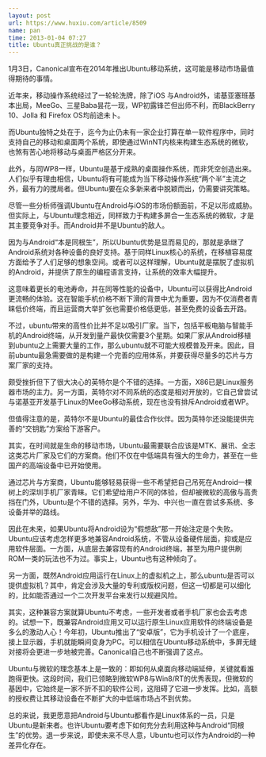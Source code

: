 ```yaml
---
layout: post
url: https://www.huxiu.com/article/8509
name: pan
time: 2013-01-04 07:27
title: Ubuntu真正挑战的是谁？
---
```

1月3日，Canonical宣布在2014年推出Ubuntu移动系统，这可能是移动市场最值得期待的事情。

近年来，移动操作系统经过了一轮轮洗牌，除了iOS 与Android外，诺基亚塞班基本出局，MeeGo、三星Baba昙花一现，WP初露锋芒但出师不利，而BlackBerry 10、Jolla 和 Firefox OS均前途未卜。

而Ubuntu独特之处在于，迄今为止仍未有一家企业打算在单一软件程序中，同时支持自己的移动和桌面两个系统，即使通过WinNT内核来构建生态系统的微软，也煞有苦心地将移动与桌面严格区分开来。

此外，与同WP8一样，Ubuntu是基于成熟的桌面操作系统，而非凭空创造出来。人们似乎有理由相信，Ubuntu将有可能成为当下移动操作系统“两个半”主流之外，最有力的搅局者。但Ubuntu要在众多新来者中脱颖而出，仍需要讲究策略。

尽管一些分析师强调Ubuntu在Android与iOS的市场份额面前，不足以形成威胁。但实际上，与Ubuntu理念相近，同样致力于构建多屏合一生态系统的微软，才是其主要竞争对手。而Android并不是Ubuntu的敌人。

因为与Android“本是同根生”，所以Ubuntu优势是显而易见的，那就是承继了Android系统对各种设备的良好支持。基于同样Linux核心的系统，在移植容易度方面给予了人们足够的想象空间。或者可以这样理解，Ubuntu就是摆脱了虚拟机的Android，并提供了原生的编程语言支持，让系统的效率大幅提升。

这意味着更长的电池寿命，并在同等性能的设备中，Ubuntu可以获得比Android更流畅的体验。这在智能手机价格不断下滑的背景中尤为重要，因为不仅消费者青睐低价终端，而且运营商大举扩张也需要价格低更低，甚至免费的设备去开路。

不过，ubuntu带来的高性价比并不足以吸引厂家。当下，包括平板电脑与智能手机的Android终端，从开发到量产最快仅需要3个星期。如果厂家从Android移植到ubuntu之上需要大量的工作，那么ubuntu就不可能大规模普及开来。因此，目前ubuntu最急需要做的是构建一个完善的应用体系，并要获得尽量多的芯片与方案厂家的支持。

颇受挫折但下了很大决心的英特尔是个不错的选择。一方面，X86已是Linux服务器市场的主力。另一方面，英特尔对不同系统的态度是相对开放的，它自己曾尝试与诺基亚开发基于Linux的MeeGo移动系统，现在也没有排斥Android或者WP。

但值得注意的是，英特尔不是Ubuntu的最佳合作伙伴。因为英特尔还没能提供完善的“交钥匙”方案给下游客户。

其实，在时间就是生命的移动市场，Ubuntu最需要联合应该是MTK、展讯、全志这类芯片厂家及它们的方案商。他们不仅在中低端具有强大的生命力，甚至在一些国产的高端设备中已开始使用。

通过芯片与方案商，Ubuntu能够轻易获得一些不希望把自己吊死在Android一棵树上的深圳手机厂家青睐。它们希望给用户不同的体验，但却被微软的高傲与高贵挡在门外，Ubuntu是个不错的选择。另外，华为、中兴也一直在尝试多系统、多设备并举的路线。

因此在未来，如果Ubuntu将Android设为“假想敌”那一开始注定是个失败。Ubuntu应该考虑怎样更多地兼容Android系统，不管从设备硬件层面，抑或是应用软件层面。一方面，从底层去兼容现有的Android终端，甚至为用户提供刷ROM一类的玩法也不为过。事实上，Ubuntu也有这种倾向了。

另一方面，既然Android应用运行在Linux上的虚拟机之上，那么ubuntu是否可以提供虚拟机？其中，肯定会涉及大量的专利或版权问题，但这一切都是可以细化的，比如能否通过一个二次开发平台来发行以规避风险。

其实，这种兼容方案就算Ubuntu不考虑，一些开发者或者手机厂家也会去考虑的。试想一下，既兼容Android应用又可以运行原生Linux应用软件的终端设备是多么的激动人心！今年初，Ubuntu推出了“安卓版”，它为手机设计了一个底座，接上显示器，手机就能瞬间变身为PC。可以相信在Ubuntu移动系统中，多屏无缝对接将会更进一步地被完善。Canonical自己也不断强调了这点。

Ubuntu与微软的理念基本上是一致的：即如何从桌面向移动端延伸，关键就看誰跑得更快。这段时间，我们已领略到微软WP8与Win8/RT的优秀表现，但微软的基因中，它始终是一家不折不扣的软件公司，这阻碍了它进一步发挥。比如，高额的授权费让其移动设备在不断扩大的中低端市场占不到优势。

总的来说，我更愿意把Android与Ubuntu都看作是Linux体系的一员，只是Ubuntu是新来者。也许Ubuntu要考虑下如何充分去利用这种与Android“同根生”的优势。退一步来说，即使未来不尽人意，Ubuntu也可以作为Android的一种差异化存在。

